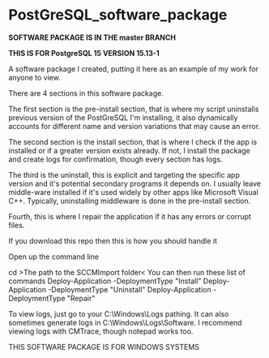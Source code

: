 # PostGreSQL_software_package

**SOFTWARE PACKAGE IS IN THE master BRANCH**

**THIS IS FOR PostgreSQL 15 VERSION 15.13-1**

A software package I created, putting it here as an example of my work for anyone to view. 

There are 4 sections in this software package. 

The first section is the pre-install section, that is where my script uninstalls previous version of the PostGreSQL I'm installing, it also dynamically accounts for different name and version variations that may cause an error. 

The second section is the install section, that is where I check if the app is installed or if a greater version exists already. If not, I install the package and create logs for confirmation, though every section has logs. 

The third is the uninstall, this is explicit and targeting the specific app version and it's potential secondary programs it depends on. I usually leave middle-ware installed if it's used widely by other apps like Microsoft Visual C++. Typically, uninstalling middleware is done in the pre-install section. 

Fourth, this is where I repair the application if it has any errors or corrupt files.

If you download this repo then this is how you should handle it

Open up the command line

cd >The path to the SCCMImport folder<
You can then run these list of commands
Deploy-Application -DeploymentType "Install"
Deploy-Application -DeploymentType "Uninstall"
Deploy-Application -DeploymentType "Repair"

To view logs, just go to your C:\Windows\Logs pathing. It can also sometimes generate logs in C:\Windows\Logs\Software. 
I recommend viewing logs with CMTrace, though notepad works too. 

THIS SOFTWARE PACKAGE IS FOR WINDOWS SYSTEMS
